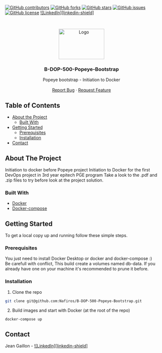 [![GitHub contributors](https://img.shields.io/github/contributors/Nafiros/B-DOP-500-Popeye-Bootstrap?style=for-the-badge)](https://github.com/Nafiros/B-DOP-500-Popeye-Bootstrap/graphs/contributors)
[![GitHub forks](https://img.shields.io/github/forks/Nafiros/B-DOP-500-Popeye-Bootstrap?style=for-the-badge)](https://github.com/Nafiros/B-DOP-500-Popeye-Bootstrap/network)
[![GitHub stars](https://img.shields.io/github/stars/Nafiros/B-DOP-500-Popeye-Bootstrap?style=for-the-badge)](https://github.com/Nafiros/B-DOP-500-Popeye-Bootstrap/stargazers)
[![GitHub issues](https://img.shields.io/github/issues/Nafiros/B-DOP-500-Popeye-Bootstrap?style=for-the-badge)](https://github.com/Nafiros/B-DOP-500-Popeye-Bootstrap/issues)
[![GitHub license](https://img.shields.io/github/license/Nafiros/B-DOP-500-Popeye-Bootstrap?style=for-the-badge)](https://github.com/Nafiros/B-DOP-500-Popeye-Bootstrap)
[![LinkedIn][linkedin-shield]][linkedin-url]



<!-- PROJECT LOGO -->
<br />
<p align="center">
  <a href="https://github.com/github_username/repo_name">
    <img src="https://developers.redhat.com/blog/wp-content/uploads/2015/01/docker-whale-home-logo.png" alt="Logo" width="150" height="100">
  </a>

  <h3 align="center">B-DOP-500-Popeye-Bootstrap</h3>

  <p align="center">
    Popeye bootstrap - Initiation to Docker
    <br />
    <br />
    <a href="https://github.com/Nafiros/B-DOP-500-Popeye-Bootstrap/issues">Report Bug</a>
    ·
    <a href="https://github.com/Nafiros/B-DOP-500-Popeye-Bootstrap/issues">Request Feature</a>
  </p>
</p>



<!-- TABLE OF CONTENTS -->
## Table of Contents

* [About the Project](#about-the-project)
  * [Built With](#built-with)
* [Getting Started](#getting-started)
  * [Prerequisites](#prerequisites)
  * [Installation](#installation)
* [Contact](#contact)



<!-- ABOUT THE PROJECT -->
## About The Project

Initiation to docker before Popeye project
Initiation to Docker for the first DevOps project in 3rd year epitech PGE program
Take a look to the .pdf and .zip files to try before look at the project solution.


### Built With

* [Docker](https://docs.docker.com/get-docker/)
* [Docker-compose](https://docs.docker.com/get-docker/)


<!-- GETTING STARTED -->
## Getting Started

To get a local copy up and running follow these simple steps.

### Prerequisites

You just need to install Docker Desktop or docker and docker-compose :)
Be carefull with conflict, 
This build create a volumes named db-data. If you already have one on your machine it's recommended to prune it before.

### Installation

1. Clone the repo
```sh
git clone git@github.com:Nafiros/B-DOP-500-Popeye-Bootstrap.git
```
2. Build images and start with Docker (at the root of the repo)
```sh
docker-compose up
```



<!-- CONTACT -->
## Contact

Jean Gaillon - [![LinkedIn][linkedin-shield]][linkedin-url]





<!-- MARKDOWN LINKS & IMAGES -->
[linkedin-url]: https://www.linkedin.com/in/jean-gaillon-954018153/
